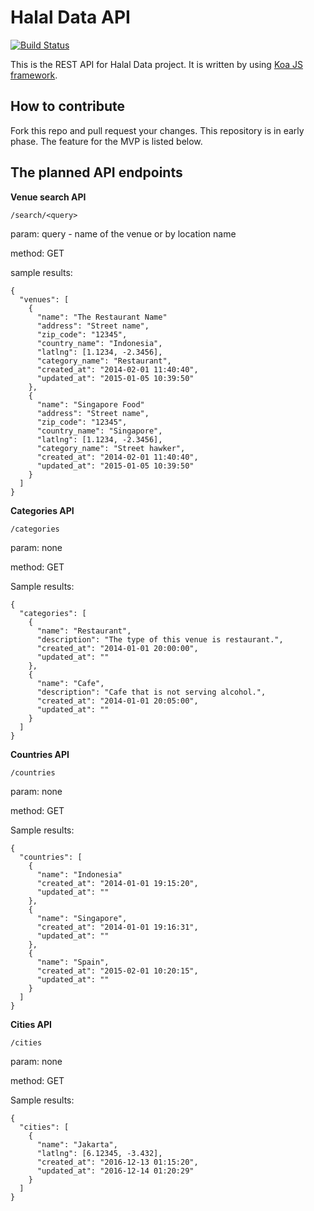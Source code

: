 # Halal Data API

[![Build Status](https://travis-ci.org/HalalData/api.svg?branch=master)](https://travis-ci.org/HalalData/api)

This is the REST API for Halal Data project. It is written by using [Koa JS framework](http://koajs.com "Koa JS framework").

## How to contribute

Fork this repo and pull request your changes. This repository is in early phase. The feature for the MVP is listed below.

## The planned API endpoints

**Venue search API**

```
/search/<query>
```

param: query - name of the venue or by location name

method: GET

sample results:

```
{
  "venues": [
    {
      "name": "The Restaurant Name"
      "address": "Street name",
      "zip_code": "12345",
      "country_name": "Indonesia",
      "latlng": [1.1234, -2.3456],
      "category_name": "Restaurant",
      "created_at": "2014-02-01 11:40:40",
      "updated_at": "2015-01-05 10:39:50"
    },
    {
      "name": "Singapore Food"
      "address": "Street name",
      "zip_code": "12345",
      "country_name": "Singapore",
      "latlng": [1.1234, -2.3456],
      "category_name": "Street hawker",
      "created_at": "2014-02-01 11:40:40",
      "updated_at": "2015-01-05 10:39:50"
    }
  ]
}
```

**Categories API**

```
/categories
```

param: none

method: GET

Sample results:
```
{
  "categories": [
    {
      "name": "Restaurant",
      "description": "The type of this venue is restaurant.",
      "created_at": "2014-01-01 20:00:00",
      "updated_at": ""
    },
    {
      "name": "Cafe",
      "description": "Cafe that is not serving alcohol.",
      "created_at": "2014-01-01 20:05:00",
      "updated_at": ""
    }
  ]
}
```

**Countries API**

```
/countries
```

param: none

method: GET

Sample results:
```
{
  "countries": [
    {
      "name": "Indonesia"
      "created_at": "2014-01-01 19:15:20",
      "updated_at": ""
    },
    {
      "name": "Singapore",
      "created_at": "2014-01-01 19:16:31",
      "updated_at": ""
    },
    {
      "name": "Spain",
      "created_at": "2015-02-01 10:20:15",
      "updated_at": ""
    }
  ]
}
```

**Cities API**

```
/cities
```

param: none

method: GET

Sample results:
```
{
  "cities": [
    {
      "name": "Jakarta",
      "latlng": [6.12345, -3.432],
      "created_at": "2016-12-13 01:15:20",
      "updated_at": "2016-12-14 01:20:29"
    }
  ]
}
```
